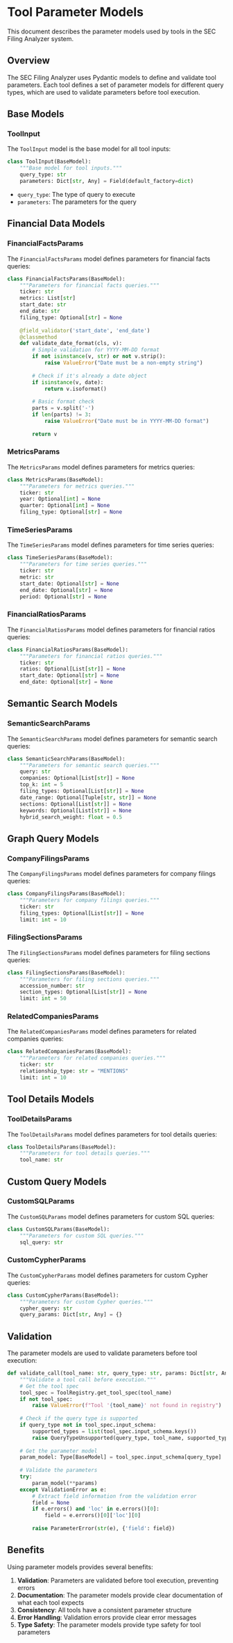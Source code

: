 # Tool Parameter Models

This document describes the parameter models used by tools in the SEC Filing Analyzer system.

## Overview

The SEC Filing Analyzer uses Pydantic models to define and validate tool parameters. Each tool defines a set of parameter models for different query types, which are used to validate parameters before tool execution.

## Base Models

### ToolInput

The `ToolInput` model is the base model for all tool inputs:

```python
class ToolInput(BaseModel):
    """Base model for tool inputs."""
    query_type: str
    parameters: Dict[str, Any] = Field(default_factory=dict)
```

- `query_type`: The type of query to execute
- `parameters`: The parameters for the query

## Financial Data Models

### FinancialFactsParams

The `FinancialFactsParams` model defines parameters for financial facts queries:

```python
class FinancialFactsParams(BaseModel):
    """Parameters for financial facts queries."""
    ticker: str
    metrics: List[str]
    start_date: str
    end_date: str
    filing_type: Optional[str] = None
    
    @field_validator('start_date', 'end_date')
    @classmethod
    def validate_date_format(cls, v):
        # Simple validation for YYYY-MM-DD format
        if not isinstance(v, str) or not v.strip():
            raise ValueError("Date must be a non-empty string")
        
        # Check if it's already a date object
        if isinstance(v, date):
            return v.isoformat()
            
        # Basic format check
        parts = v.split('-')
        if len(parts) != 3:
            raise ValueError("Date must be in YYYY-MM-DD format")
            
        return v
```

### MetricsParams

The `MetricsParams` model defines parameters for metrics queries:

```python
class MetricsParams(BaseModel):
    """Parameters for metrics queries."""
    ticker: str
    year: Optional[int] = None
    quarter: Optional[int] = None
    filing_type: Optional[str] = None
```

### TimeSeriesParams

The `TimeSeriesParams` model defines parameters for time series queries:

```python
class TimeSeriesParams(BaseModel):
    """Parameters for time series queries."""
    ticker: str
    metric: str
    start_date: Optional[str] = None
    end_date: Optional[str] = None
    period: Optional[str] = None
```

### FinancialRatiosParams

The `FinancialRatiosParams` model defines parameters for financial ratios queries:

```python
class FinancialRatiosParams(BaseModel):
    """Parameters for financial ratios queries."""
    ticker: str
    ratios: Optional[List[str]] = None
    start_date: Optional[str] = None
    end_date: Optional[str] = None
```

## Semantic Search Models

### SemanticSearchParams

The `SemanticSearchParams` model defines parameters for semantic search queries:

```python
class SemanticSearchParams(BaseModel):
    """Parameters for semantic search queries."""
    query: str
    companies: Optional[List[str]] = None
    top_k: int = 5
    filing_types: Optional[List[str]] = None
    date_range: Optional[Tuple[str, str]] = None
    sections: Optional[List[str]] = None
    keywords: Optional[List[str]] = None
    hybrid_search_weight: float = 0.5
```

## Graph Query Models

### CompanyFilingsParams

The `CompanyFilingsParams` model defines parameters for company filings queries:

```python
class CompanyFilingsParams(BaseModel):
    """Parameters for company filings queries."""
    ticker: str
    filing_types: Optional[List[str]] = None
    limit: int = 10
```

### FilingSectionsParams

The `FilingSectionsParams` model defines parameters for filing sections queries:

```python
class FilingSectionsParams(BaseModel):
    """Parameters for filing sections queries."""
    accession_number: str
    section_types: Optional[List[str]] = None
    limit: int = 50
```

### RelatedCompaniesParams

The `RelatedCompaniesParams` model defines parameters for related companies queries:

```python
class RelatedCompaniesParams(BaseModel):
    """Parameters for related companies queries."""
    ticker: str
    relationship_type: str = "MENTIONS"
    limit: int = 10
```

## Tool Details Models

### ToolDetailsParams

The `ToolDetailsParams` model defines parameters for tool details queries:

```python
class ToolDetailsParams(BaseModel):
    """Parameters for tool details queries."""
    tool_name: str
```

## Custom Query Models

### CustomSQLParams

The `CustomSQLParams` model defines parameters for custom SQL queries:

```python
class CustomSQLParams(BaseModel):
    """Parameters for custom SQL queries."""
    sql_query: str
```

### CustomCypherParams

The `CustomCypherParams` model defines parameters for custom Cypher queries:

```python
class CustomCypherParams(BaseModel):
    """Parameters for custom Cypher queries."""
    cypher_query: str
    query_params: Dict[str, Any] = {}
```

## Validation

The parameter models are used to validate parameters before tool execution:

```python
def validate_call(tool_name: str, query_type: str, params: Dict[str, Any]) -> None:
    """Validate a tool call before execution."""
    # Get the tool spec
    tool_spec = ToolRegistry.get_tool_spec(tool_name)
    if not tool_spec:
        raise ValueError(f"Tool '{tool_name}' not found in registry")
    
    # Check if the query type is supported
    if query_type not in tool_spec.input_schema:
        supported_types = list(tool_spec.input_schema.keys())
        raise QueryTypeUnsupported(query_type, tool_name, supported_types)
    
    # Get the parameter model
    param_model: Type[BaseModel] = tool_spec.input_schema[query_type]
    
    # Validate the parameters
    try:
        param_model(**params)
    except ValidationError as e:
        # Extract field information from the validation error
        field = None
        if e.errors() and 'loc' in e.errors()[0]:
            field = e.errors()[0]['loc'][0]
        
        raise ParameterError(str(e), {'field': field})
```

## Benefits

Using parameter models provides several benefits:

1. **Validation**: Parameters are validated before tool execution, preventing errors
2. **Documentation**: The parameter models provide clear documentation of what each tool expects
3. **Consistency**: All tools have a consistent parameter structure
4. **Error Handling**: Validation errors provide clear error messages
5. **Type Safety**: The parameter models provide type safety for tool parameters

